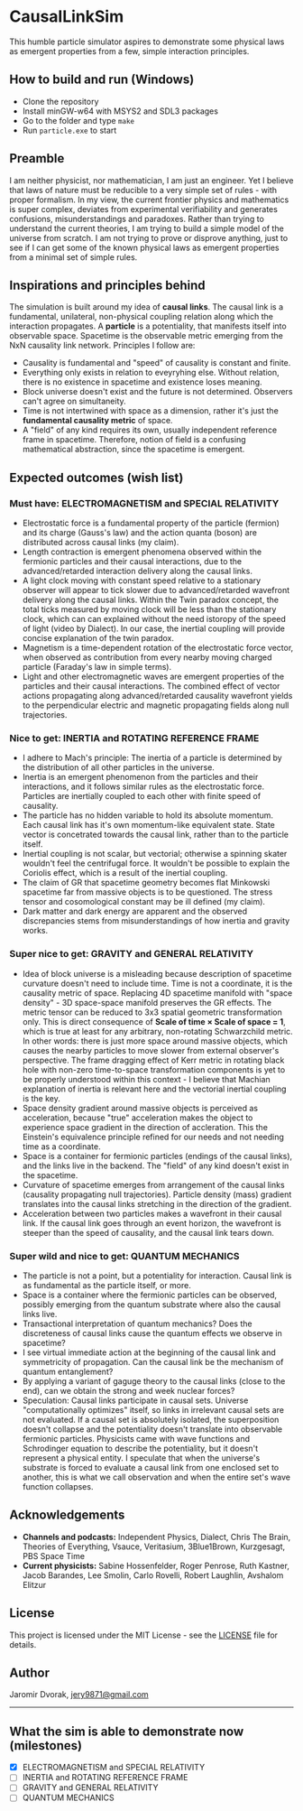 # CausalLinkSim

This humble particle simulator aspires to demonstrate some physical laws as emergent properties from a few, simple interaction principles.

## How to build and run (Windows)

- Clone the repository
- Install minGW-w64 with MSYS2 and SDL3 packages
- Go to the folder and type `make`
- Run `particle.exe` to start

## Preamble

I am neither physicist, nor mathematician, I am just an engineer. Yet I believe that laws of nature must be reducible to a very simple set of rules - with proper formalism. In my view, the current frontier physics and mathematics is super complex, deviates from experimental verifiability and generates confusions, misunderstandings and paradoxes. Rather than trying to understand the current theories, I am trying to build a simple model of the universe from scratch. I am not trying to prove or disprove anything, just to see if I can get some of the known physical laws as emergent properties from a minimal set of simple rules.

## Inspirations and principles behind

The simulation is built around my idea of **causal links**. The causal link is a fundamental, unilateral, non-physical coupling relation along which the interaction propagates. A **particle** is a potentiality, that manifests itself into observable space. Spacetime is the observable metric emerging from the NxN causality link network. Principles I follow are:

- Causality is fundamental and "speed" of causality is constant and finite.
- Everything only exists in relation to eveyryhing else. Without relation, there is no existence in spacetime and existence loses meaning.
- Block universe doesn't exist and the future is not determined. Observers can't agree on simultaneity.
- Time is not intertwined with space as a dimension, rather it's just the **fundamental causality metric** of space.
- A "field" of any kind requires its own, usually independent reference frame in spacetime. Therefore, notion of field is a confusing mathematical abstraction, since the spacetime is emergent.

## Expected outcomes (wish list)

### Must have: ELECTROMAGNETISM and SPECIAL RELATIVITY

- Electrostatic force is a fundamental property of the particle (fermion) and its charge (Gauss's law) and the action quanta (boson) are distributed across causal links (my claim).
- Length contraction is emergent phenomena observed within the fermionic particles and their causal interactions, due to the advanced/retarded interaction delivery along the causal links.
- A light clock moving with constant speed relative to a stationary observer will appear to tick slower due to advanced/retarded wavefront delivery along the causal links. Within the Twin paradox concept, the total ticks measured by moving clock will be less than the stationary clock, which can can explained without the need istoropy of the speed of light (video by Dialect). In our case, the inertial coupling will provide concise explanation of the twin paradox.
- Magnetism is a time-dependent rotation of the electrostatic force vector, when observed as contribution from every nearby moving charged particle (Faraday's law in simple terms).
- Light and other electromagnetic waves are emergent properties of the particles and their causal interactions. The combined effect of vector actions propagating along advanced/retarded causality wavefront yields to the perpendicular electric and magnetic propagating fields along null trajectories.

### Nice to get: INERTIA and ROTATING REFERENCE FRAME

- I adhere to Mach's principle: The inertia of a particle is determined by the distribution of all other particles in the universe.
- Inertia is an emergent phenomenon from the particles and their interactions, and it follows similar rules as the electrostatic force. Particles are inertially coupled to each other with finite speed of causality.
- The particle has no hidden variable to hold its absolute momentum. Each causal link has it's own momentum-like equivalent state. State vector is concetrated towards the causal link, rather than to the particle itself.
- Inertial coupling is not scalar, but vectorial; otherwise a spinning skater wouldn't feel the centrifugal force. It wouldn't be possible to explain the Coriolis effect, which is a result of the inertial coupling.
- The claim of GR that spacetime geometry becomes flat Minkowski spacetime far from massive objects is to be questioned. The stress tensor and cosomological constant may be ill defined (my claim).
- Dark matter and dark energy are apparent and the observed discrepancies stems from misunderstandings of how inertia and gravity works.

### Super nice to get: GRAVITY and GENERAL RELATIVITY

- Idea of block universe is a misleading because description of spacetime curvature doesn't need to include time. Time is not a coordinate, it is the causality metric of space. Replacing 4D spacetime manifold with "space density" - 3D space-space manifold preserves the GR effects. The metric tensor can be reduced to 3x3 spatial geometric transformation only. This is direct consequence of **Scale of time × Scale of space = 1**, which is true at least for any arbitrary, non-rotating Schwarzchild metric. In other words: there is just more space around massive objects, which causes the nearby particles to move slower from external observer's perspective. The frame dragging effect of Kerr metric in rotating black hole with non-zero time-to-space transformation components is yet to be properly understood within this context - I believe that Machian explanation of inertia is relevant here and the vectorial inertial coupling is the key.
- Space density gradient around massive objects is perceived as acceleration, because "true" acceleration makes the object to experience space gradient in the direction of accleration. This the Einstein's equivalence principle refined for our needs and not needing time as a coordinate.
- Space is a container for fermionic particles (endings of the causal links), and the links live in the backend. The "field" of any kind doesn't exist in the spacetime.
- Curvature of spacetime emerges from arrangement of the causal links (causality propagating null trajectories). Particle density (mass) gradient translates into the causal links stretching in the direction of the gradient.
- Acceleration between two particles makes a wavefront in their causal link. If the causal link goes through an event horizon, the wavefront is steeper than the speed of causality, and the causal link tears down.

### Super wild and nice to get: QUANTUM MECHANICS

- The particle is not a point, but a potentiality for interaction. Causal link is as fundamental as the particle itself, or more.
- Space is a container where the fermionic particles can be observed, possibly emerging from the quantum substrate where also the causal links live.
- Transactional interpretation of quantum mechanics? Does the discreteness of causal links cause the quantum effects we observe in spacetime?
- I see virtual immediate action at the beginning of the causal link and symmetricity of propagation. Can the causal link be the mechanism of quantum entanglement?
- By applying a variant of gaguge theory to the causal links (close to the end), can we obtain the strong and week nuclear forces?
- Speculation: Causal links participate in causal sets. Universe "computationally optimizes" itself, so links in irrelevant causal sets are not evaluated. If a causal set is absolutely isolated, the superposition doesn't collapse and the potentiality doesn't translate into observable fermionic particles. Physicists came with wave functions and Schrodinger equation to describe the potentiality, but it doesn't represent a physical entity. I speculate that when the universe's substrate is forced to evaluate a causal link from one enclosed set to another, this is what we call observation and when the entire set's wave function collapses.

## Acknowledgements

- **Channels and podcasts:** Independent Physics, Dialect, Chris The Brain, Theories of Everything, Vsauce, Veritasium, 3Blue1Brown, Kurzgesagt, PBS Space Time
- **Current physicists:** Sabine Hossenfelder, Roger Penrose, Ruth Kastner, Jacob Barandes, Lee Smolin, Carlo Rovelli, Robert Laughlin, Avshalom Elitzur

## License

This project is licensed under the MIT License - see the [LICENSE](LICENSE) file for details.

## Author

Jaromir Dvorak, jery9871@gmail.com

---

## What the sim is able to demonstrate now (milestones)

- [x] ELECTROMAGNETISM and SPECIAL RELATIVITY
- [ ] INERTIA and ROTATING REFERENCE FRAME
- [ ] GRAVITY and GENERAL RELATIVITY
- [ ] QUANTUM MECHANICS
